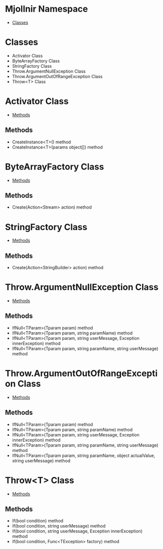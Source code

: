 ﻿Mjollnir Namespace
====

* [Classes](#Classes)

# <a name="Classes">Classes</a>

* Activator Class
* ByteArrayFactory Class
* StringFactory Class
* Throw.ArgumentNullException Class
* Throw.ArgumentOutOfRangeException Class
* Throw&lt;T&gt; Class

# <a name="Activator_Class">Activator Class</a>

* [Methods](#Actvator_Class_Mathods)

## <a name="Activator_Class_Methods">Methods</a>

* CreateInstance&lt;T&gt;() method
* CreateInstance&lt;T&gt;(params object[]) method

# <a name="ByteArrayFactory_Class">ByteArrayFactory Class</a>

* [Methods](#ByteArrayFactory_Class_Mathods)

## <a name="ByteArrayFactory_Class_Methods">Methods</a>

* Create(Action&lt;Stream&gt; action) method

# <a name="StringFactory_Class">StringFactory Class</a>

* [Methods](#StringFactory_Class_Mathods)

## <a name="StringFactory_Class_Methods">Methods</a>

* Create(Action&lt;StringBuilder&gt; action) method

# <a name="Throw_ArgumentNullException_Class">Throw.ArgumentNullException Class</a>

* [Methods](#Throw_ArgumentNullException_Class_Mathods)

## <a name="Throw_ArgumentNullException_Class_Methods">Methods</a>

* IfNull&lt;TParam&gt;(Tparam param) method
* IfNull&lt;TParam&gt;(Tparam param, string paramName) method
* IfNull&lt;TParam&gt;(Tparam param, string userMessage, Exception innerException) method
* IfNull&lt;TParam&gt;(Tparam param, string paramName, string userMessage) method

# <a name="Throw_ArgumentOutOfRangeException_Class">Throw.ArgumentOutOfRangeException Class</a>

* [Methods](#Throw_ArgumentOutOfRangeException_Class_Mathods)

## <a name="Throw_ArgumentOutOfRangeException_Class_Methods">Methods</a>

* IfNull&lt;TParam&gt;(Tparam param) method
* IfNull&lt;TParam&gt;(Tparam param, string paramName) method
* IfNull&lt;TParam&gt;(Tparam param, string userMessage, Exception innerException) method
* IfNull&lt;TParam&gt;(Tparam param, string paramName, string userMessage) method
* IfNull&lt;TParam&gt;(Tparam param, string paramName, object actualValue, string userMessage) method

# <a name="Throw&lt;T&gt;_Class">Throw&lt;T&gt; Class</a>

* [Methods](#Throw&lt;T&gt;_Class_Class_Mathods)

## <a name="Throw&lt;T&gt;_Class_Methods">Methods</a>

* If(bool condition) method
* If(bool condition, string userMessage) method
* If(bool condition, string userMessage, Exception innerException) method
* If(bool condition, Func&lt;TException&gt; factory) method

